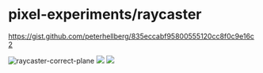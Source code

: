 # pixel-experiments/raycaster

https://gist.github.com/peterhellberg/835eccabf95800555120cc8f0c9e16c2

![raycaster-correct-plane](https://user-images.githubusercontent.com/565124/31767008-dcb79532-b4c9-11e7-89dd-7dbb7efddae7.gif)
![](https://user-images.githubusercontent.com/565124/31748193-a3f5a61a-b471-11e7-8840-e49b1d9e475d.png)
![](https://user-images.githubusercontent.com/565124/31748194-a4209032-b471-11e7-8a8b-b747121f7e6c.png)
